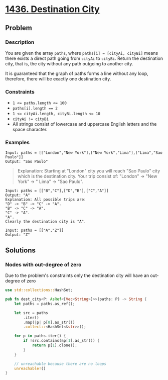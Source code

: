 # [1436. Destination City](https://leetcode.com/problems/destination-city/)

## Problem

### Description

You are given the array `paths`, where `paths[i] = [cityAi, cityBi]` means there
exists a direct path going from `cityAi` to `cityBi`. Return the destination
city, that is, the city without any path outgoing to another city.

It is guaranteed that the graph of paths forms a line without any loop,
therefore, there will be exactly one destination city.

### Constraints

* `1 <= paths.length <= 100`
* `paths[i].length == 2`
* `1 <= cityAi.length, cityBi.length <= 10`
* `cityAi != cityBi`
* All strings consist of lowercase and uppercase English letters and the space
  character.

### Examples

```text
Input: paths = [["London","New York"],["New York","Lima"],["Lima","Sao Paulo"]]
Output: "Sao Paulo" 
```

> Explanation: Starting at "London" city you will reach "Sao Paulo" city which
> is the destination city. Your trip consist of: "London" -> "New York" -> "
> Lima"
> -> "Sao Paulo".

```text
Input: paths = [["B","C"],["D","B"],["C","A"]]
Output: "A"
Explanation: All possible trips are: 
"D" -> "B" -> "C" -> "A". 
"B" -> "C" -> "A". 
"C" -> "A". 
"A". 
Clearly the destination city is "A".
```

```text
Input: paths = [["A","Z"]]
Output: "Z"
```

## Solutions

### Nodes with out-degree of zero

Due to the problem's constraints only the destination city will have an
out-degree of zero

```rust
use std::collections::HashSet;

pub fn dest_city<P: AsRef<[Vec<String>]>>(paths: P) -> String {
    let paths = paths.as_ref();

    let src = paths
        .iter()
        .map(|p| p[0].as_str())
        .collect::<HashSet<&str>>();

    for p in paths.iter() {
        if !src.contains(&p[1].as_str()) {
            return p[1].clone();
        }
    }

    // unreachable because there are no loops
    unreachable!()
}
```